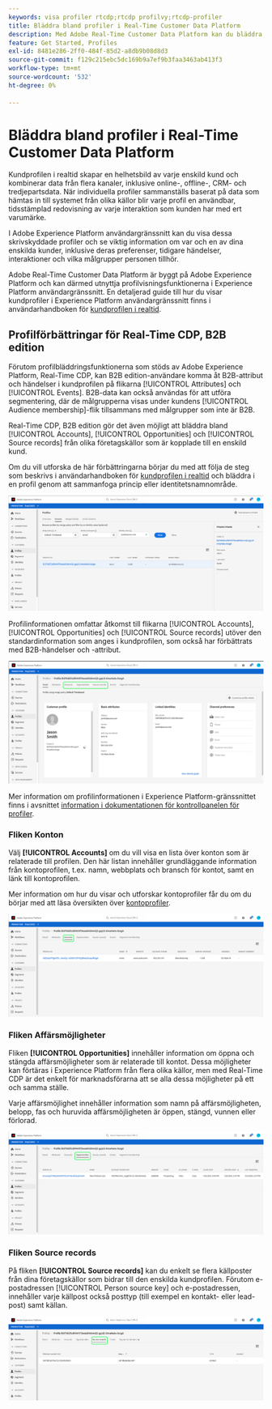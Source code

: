 ```yaml
---
keywords: visa profiler rtcdp;rtcdp profilvy;rtcdp-profiler
title: Bläddra bland profiler i Real-Time Customer Data Platform
description: Med Adobe Real-Time Customer Data Platform kan du bläddra bland kundprofildata i realtid med Adobe Experience Platform användargränssnitt.
feature: Get Started, Profiles
exl-id: 8481e286-2ff0-484f-85d2-a8db9b08d8d3
source-git-commit: f129c215ebc5dc169b9a7ef9b3faa3463ab413f3
workflow-type: tm+mt
source-wordcount: '532'
ht-degree: 0%

---
```



# Bläddra bland profiler i Real-Time Customer Data Platform

Kundprofilen i realtid skapar en helhetsbild av varje enskild kund och kombinerar data från flera kanaler, inklusive online-, offline-, CRM- och tredjepartsdata. När individuella profiler sammanställs baserat på data som hämtas in till systemet från olika källor blir varje profil en användbar, tidsstämplad redovisning av varje interaktion som kunden har med ert varumärke.

I Adobe Experience Platform användargränssnitt kan du visa dessa skrivskyddade profiler och se viktig information om var och en av dina enskilda kunder, inklusive deras preferenser, tidigare händelser, interaktioner och vilka målgrupper personen tillhör.

Adobe Real-Time Customer Data Platform är byggt på Adobe Experience Platform och kan därmed utnyttja profilvisningsfunktionerna i Experience Platform användargränssnitt. En detaljerad guide till hur du visar kundprofiler i Experience Platform användargränssnitt finns i användarhandboken för [kundprofilen i realtid](../../profile/ui/user-guide.md).

## Profilförbättringar för Real-Time CDP, B2B edition

Förutom profilbläddringsfunktionerna som stöds av Adobe Experience Platform, Real-Time CDP, kan B2B edition-användare komma åt B2B-attribut och händelser i kundprofilen på flikarna [!UICONTROL Attributes] och [!UICONTROL Events]. B2B-data kan också användas för att utföra segmentering, där de målgrupperna visas under kundens [!UICONTROL Audience membership]-flik tillsammans med målgrupper som inte är B2B.

Real-Time CDP, B2B edition gör det även möjligt att bläddra bland [!UICONTROL Accounts], [!UICONTROL Opportunities] och [!UICONTROL Source records] från olika företagskällor som är kopplade till en enskild kund.

Om du vill utforska de här förbättringarna börjar du med att följa de steg som beskrivs i användarhandboken för [kundprofilen i realtid](../../profile/ui/user-guide.md) och bläddra i en profil genom att sammanfoga princip eller identitetsnamnområde.

![](images/b2b-browse-profile.png)

Profilinformationen omfattar åtkomst till flikarna [!UICONTROL Accounts], [!UICONTROL Opportunities] och [!UICONTROL Source records] utöver den standardinformation som anges i kundprofilen, som också har förbättrats med B2B-händelser och -attribut.

![](images/b2b-profile-detail.png)

Mer information om profilinformationen i Experience Platform-gränssnittet finns i avsnittet [information i dokumentationen för kontrollpanelen för profiler](../../dashboards/guides/profiles.md#browse-profiles).

### Fliken Konton

Välj **[!UICONTROL Accounts]** om du vill visa en lista över konton som är relaterade till profilen. Den här listan innehåller grundläggande information från kontoprofilen, t.ex. namn, webbplats och bransch för kontot, samt en länk till kontoprofilen.

Mer information om hur du visar och utforskar kontoprofiler får du om du börjar med att läsa översikten över [kontoprofiler](../accounts/account-profile-overview.md).

![](images/b2b-profile-accounts.png)

### Fliken Affärsmöjligheter

Fliken **[!UICONTROL Opportunities]** innehåller information om öppna och stängda affärsmöjligheter som är relaterade till kontot. Dessa möjligheter kan förtäras i Experience Platform från flera olika källor, men med Real-Time CDP är det enkelt för marknadsförarna att se alla dessa möjligheter på ett och samma ställe.

Varje affärsmöjlighet innehåller information som namn på affärsmöjligheten, belopp, fas och huruvida affärsmöjligheten är öppen, stängd, vunnen eller förlorad.

![](images/b2b-profile-opportunities.png)

### Fliken Source records

På fliken **[!UICONTROL Source records]** kan du enkelt se flera källposter från dina företagskällor som bidrar till den enskilda kundprofilen. Förutom e-postadressen [!UICONTROL Person source key] och e-postadressen, innehåller varje källpost också posttyp (till exempel en kontakt- eller lead-post) samt källan.

![](images/b2b-profile-source-records.png)
